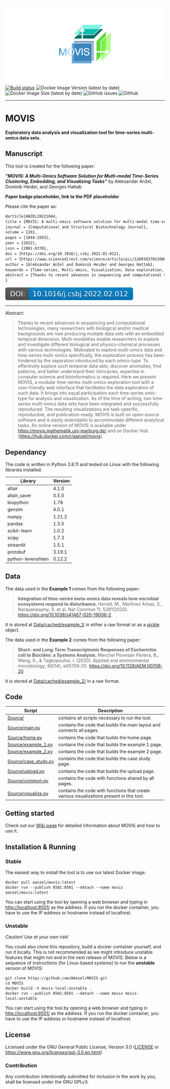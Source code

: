 ![movis_logo_banner](./Source/images/movis_logo_banner.png)
[![Build status](https://github.com/AAnzel/MOVIS/actions/workflows/main.yml/badge.svg)](https://github.com/AAnzel/MOVIS/actions/workflows/main.yml)
![Docker Image Version (latest by date)](https://img.shields.io/docker/v/aanzel/movis)
![Docker Image Size (latest by date)](https://img.shields.io/docker/image-size/aanzel/movis)
![GitHub issues](https://img.shields.io/github/issues-raw/AAnzel/MOVIS)
![GitHub](https://img.shields.io/github/license/AAnzel/MOVIS)

---
# MOVIS

**Exploratory data analysis and visualization tool for time-series multi-omics data sets.**


## Manuscript

This tool is created for the following paper:

***"MOVIS: A Multi-Omics Software Solution for Multi-modal Time-Series Clustering, Embedding, and Visualizing Tasks"*** by Aleksandar Anžel, Dominik Heider, and Georges Hattab

**Paper badge placeholder, link to the PDF placeholder**

Please cite the paper as:
```latex
@article{ANZEL20221044,
title = {MOVIS: A multi-omics software solution for multi-modal time-series clustering, embedding, and visualizing tasks},
journal = {Computational and Structural Biotechnology Journal},
volume = {20},
pages = {1044-1055},
year = {2022},
issn = {2001-0370},
doi = {https://doi.org/10.1016/j.csbj.2022.02.012},
url = {https://www.sciencedirect.com/science/article/pii/S2001037022000526},
author = {Aleksandar Anžel and Dominik Heider and Georges Hattab},
keywords = {Time-series, Multi-omics, Visualization, Data exploration, Temporal multi-omics, Longitudinal multi-omics},
abstract = {Thanks to recent advances in sequencing and computational technologies, many researchers with biological and/or medical backgrounds are now producing multiple data sets with an embedded temporal dimension. Multi-modalities enable researchers to explore and investigate different biological and physico-chemical processes with various technologies. Motivated to explore multi-omics data and time-series multi-omics specifically, the exploration process has been hindered by the separation introduced by each omics-type. To effectively explore such temporal data sets, discover anomalies, find patterns, and better understand their intricacies, expertise in computer science and bioinformatics is required. Here we present MOVIS, a modular time-series multi-omics exploration tool with a user-friendly web interface that facilitates the data exploration of such data. It brings into equal participation each time-series omic-type for analysis and visualization. As of the time of writing, two time-series multi-omics data sets have been integrated and successfully reproduced. The resulting visualizations are task-specific, reproducible, and publication-ready. MOVIS is built on open-source software and is easily extendable to accommodate different analytical tasks. An online version of MOVIS is available under https://movis.mathematik.uni-marburg.de/ and on Docker Hub (https://hub.docker.com/r/aanzel/movis).}
}
```

[![DOI](./Source/Images/movis_doi.svg)](https://www.sciencedirect.com/science/article/pii/S2001037022000526?via%3Dihub)

---
Abstract:

> Thanks to recent advances in sequencing and computational technologies, many researchers with biological and/or medical backgrounds are now producing multiple data sets with an embedded temporal dimension. Multi-modalities enable researchers to explore and investigate different biological and physico-chemical processes with various technologies. Motivated to explore multi-omics data and time-series multi-omics specifically, the exploration process has been hindered by the separation introduced by each omics-type. To effectively explore such temporal data sets, discover anomalies, find patterns, and better understand their intricacies, expertise in computer science and bioinformatics is required. Here we present MOVIS, a modular time-series multi-omics exploration tool with a user-friendly web interface that facilitates the data exploration of such data. It brings into equal participation each time-series omic-type for analysis and visualization. As of the time of writing, two time-series multi-omics data sets have been integrated and successfully reproduced. The resulting visualizations are task-specific, reproducible, and publication-ready. MOVIS is built on open-source software and is easily extendable to accommodate different analytical tasks. An online version of MOVIS is available under https://movis.mathematik.uni-marburg.de/ and on Docker Hub (https://hub.docker.com/r/aanzel/movis).


## Dependancy

The code is written in Python 3.8.11 and tested on Linux with the following libraries installed:

|Library|Version|
|---|---|
|altair|4.1.0|
|altair_saver|0.5.0|
|biopython|1.78|
|gensim|4.0.1|
|numpy|1.21.2|
|pandas|1.3.5|
|scikit-learn|1.0.2|
|scipy|1.7.3|
|streamlit|1.5.1|
|protobuf|3.19.1|
|python-levenshtein|0.12.2|


## Data
The data used in the **Example 1** comes from the following paper:

> **Integration of time-series meta-omics data reveals how microbial ecosystems respond to disturbance**, Herold, M., Martínez Arbas, S., Narayanasamy, S. et al. Nat Commun 11, 5281(2020).
https://doi.org/10.1038/s41467-020-19006-2.

It is stored at [Data/cached/example_1/](./Data/cached/example_1) in either a raw format or as a [pickle](https://docs.python.org/3/library/pickle.html) object.

The data used in the **Example 2** comes from the following paper:

> **Short- and Long-Term Transcriptomic Responses of Escherichia coli to Biocides: a Systems Analysis**, Merchel Piovesan Pereira, B., Wang, X., & Tagkopoulos, I. (2020). Applied and environmental microbiology, 86(14), e00708-20.
https://doi.org/10.1128/AEM.00708-20.

It is stored at [Data/cached/example_2/](./Data/cached/example_2) in a raw format.


## Code
|Script|Description|
|---|---|
|[Source/](./Source/)|contains all scripts necessary to run the tool.
|[Source/main.py](./Source/main.py)|contains the code that builds the main layout and connects all pages.
|[Source/home.py](./Source/home.py)|contains the code that builds the home page.
|[Source/example_1.py](./Source/example_1.py)|contains the code that builds the example 1 page.
|[Source/example_2.py](./Source/example_2.py)|contains the code that builds the example 2 page.
|[Source/case_study.py](./Source/case_study.py)|contains the code that builds the case study page.
|[Source/upload.py](./Source/upload.py)|contains the code that builds the upload page.
|[Source/common.py](./Source/common.py)|contains the code with functions shared by all pages.
|[Source/visualize.py](./Source/visualize.py)|contains the code with functions that create various visualizations present in this tool.

## Getting started
Check out our [Wiki page](https://github.com/AAnzel/MOVIS/wiki) for detailed information about MOVIS and how to use it.

## Installation & Running
### Stable
The easiest way to install the tool is to use our latest Docker image:

```
docker pull aanzel/movis:latest
docker run --publish 8501:8501 --detach --name movis aanzel/movis:latest
```


You can start using the tool by opening a web browser and typing in [http://localhost:8501/](http://localhost:8501/) as the address. If you run the docker container, you have to use the IP address or hostname instead of localhost.

### Unstable
*Caution! Use at your own risk!*

You could also clone this repository, build a docker container yourself, and run it locally. This is not recommended as we might introduce unstable features that might not end in the next release of MOVIS. Below is a sequence of instructions (for Linux-based systems) to run the **unstable** version of MOVIS:

```
git clone https://github.com/AAnzel/MOVIS.git
cd MOVIS
docker build -t movis-local:unstable .
docker run --publish 8501:8501 --detach --name movis movis-local:unstable
```

You can start using the tool by opening a web browser and typing in [http://localhost:8501/](http://localhost:8501/) as the address. If you run the docker container, you have to use the IP address or hostname instead of localhost.

## License

Licensed under the GNU General Public License, Version 3.0 ([LICENSE](./LICENSE) or https://www.gnu.org/licenses/gpl-3.0.en.html)

### Contribution

Any contribution intentionally submitted for inclusion in the work by you, shall be licensed under the GNU GPLv3.
